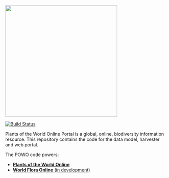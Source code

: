 <image src="https://rawgit.com/RBGKew/powop/master/powo-portal/src/main/frontend/src/img/svg/powo-logo.svg" width="350px"/>

[![Build Status](https://travis-ci.org/RBGKew/powop.svg?branch=master)](https://travis-ci.org/RBGKew/powop)

Plants of the World Online Portal is a global, online, biodiversity information
resource.  This repository contains the code for the data model, harvester 
and web portal.

The POWO code powers:
* [**Plants of the World Online**](http://powo.science.kew.org)
* [**World Flora Online** (in development)](http://worldfloraonline.org/)

